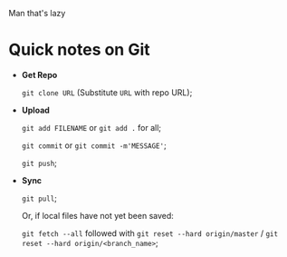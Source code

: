Man that's lazy


# Quick notes on Git

* __Get Repo__

   `git clone URL` (Substitute `URL` with repo URL);
  
* __Upload__
  
  `git add FILENAME` or `git add .` for all;
  
  `git commit` or `git commit -m'MESSAGE'`;
  
  `git push`;
  
* __Sync__ 

  `git pull`;
  
  Or, if local files have not yet been saved:
  
  `git fetch --all` followed with `git reset --hard origin/master` / `git reset --hard origin/<branch_name>`;


  
